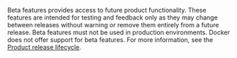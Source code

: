 Beta features provides access to future product functionality.
These features are intended for testing and feedback only as they may change
between releases without warning or remove them entirely from a future
release. Beta features must not be used in production environments.
Docker does not offer support for beta features. For more information, see the [Product release lifecycle](../release-lifecycle.md).



